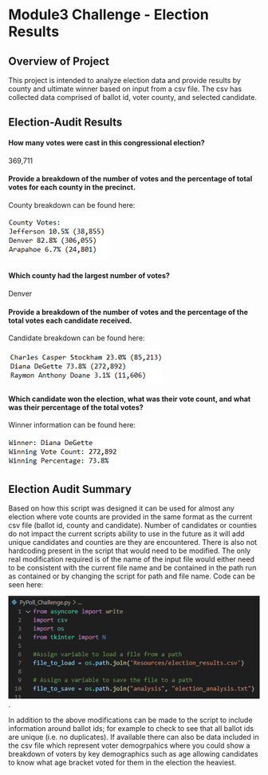 # Module3 Challenge - Election Results

## Overview of Project

This project is intended to analyze election data and provide results by county and ultimate winner based on input from a csv file.  The csv has collected data comprised of ballot id, voter county, and selected candidate. 

## Election-Audit Results

####	How many votes were cast in this congressional election?  
369,711

####	Provide a breakdown of the number of votes and the percentage of total votes for each county in the precinct. 
County breakdown can be found here:

![here](https://github.com/lavec0324/Module3_Election/blob/main/Election%20Analysis/Resources/Election_Results_County.PNG)

####	Which county had the largest number of votes? 
Denver

#### 	Provide a breakdown of the number of votes and the percentage of the total votes each candidate received. 
Candidate breakdown can be found here:

![here](https://github.com/lavec0324/Module3_Election/blob/main/Election%20Analysis/Resources/Election_Results_Candidates.PNG)

#### 	Which candidate won the election, what was their vote count, and what was their percentage of the total votes? 
Winner information can be found here:

![here](https://github.com/lavec0324/Module3_Election/blob/main/Election%20Analysis/Resources/Election_Results_Winner.PNG)

## Election Audit Summary

Based on how this script was designed it can be used for almost any election where vote counts are provided in the same format as the current csv file (ballot id, county and candidate).  Number of candidates or counties do not impact the current scripts ability to use in the future as it will add unique candidates and counties are they are encountered.  There is also not hardcoding present in the script that would need to be modified.  The only real modification required is of the name of the input file would either need to be consistent with the current file name and be contained in the path run as contained or by changing the script for path and file name.  Code can be seen here:

![here](https://github.com/lavec0324/Module3_Election/blob/main/Election%20Analysis/Resources/file_name_code.PNG).

In addition to the above modifications can be made to the script to include information around ballot ids; for example to check to see that all ballot ids are unique (i.e. no duplicates).  If available there can also be data included in the csv file which represent voter demogrpahics where you could show a breakdown of voters by key demographics such as age allowing candidates to know what age bracket voted for them in the election the heaviest.

